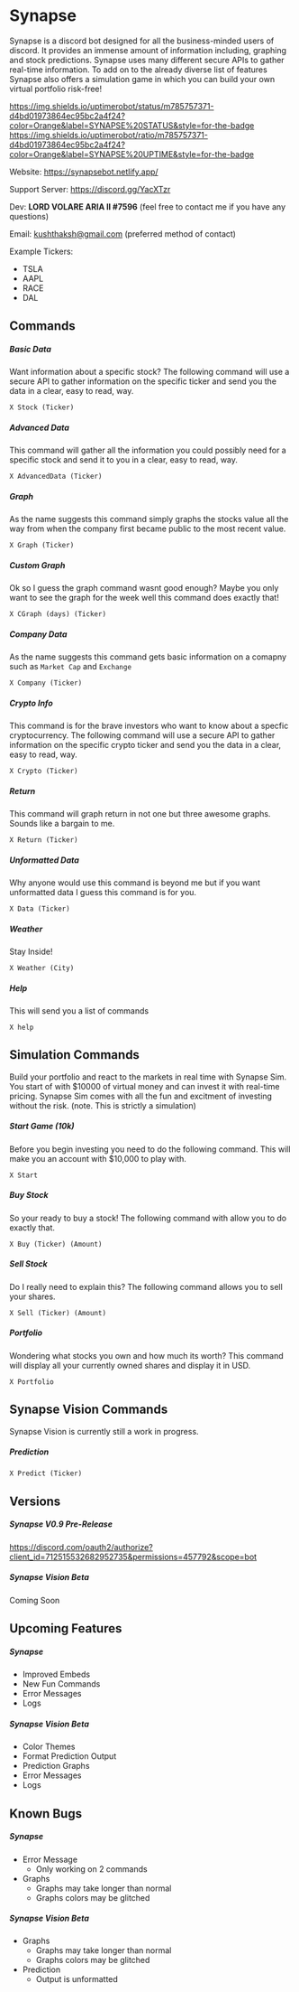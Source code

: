 # Synapse

Synapse is a discord bot designed for all the business-minded users of discord. It provides an immense amount of information including, graphing and stock predictions. Synapse uses many different secure APIs to gather real-time information. To add on to the already diverse list of features Synapse also offers a simulation game in which you can build your own virtual portfolio risk-free! 

https://img.shields.io/uptimerobot/status/m785757371-d4bd01973864ec95bc2a4f24?color=Orange&label=SYNAPSE%20STATUS&style=for-the-badge
https://img.shields.io/uptimerobot/ratio/m785757371-d4bd01973864ec95bc2a4f24?color=Orange&label=SYNAPSE%20UPTIME&style=for-the-badge

Website: https://synapsebot.netlify.app/

Support Server: https://discord.gg/YacXTzr

Dev: **LORD VOLARE ARIA II #7596** (feel free to contact me if you have any questions)

Email: kushthaksh@gmail.com (preferred method of contact)

Example Tickers:
  - TSLA
  - AAPL
  - RACE
  - DAL

## Commands
##### Basic Data
Want information about a specific stock? The following command will use a secure API to gather information on the specific ticker and send you the data in a clear, easy to read, way. 

`X Stock (Ticker)`
##### Advanced Data
This command will gather all the information you could possibly need for a specific stock and send it to you in a clear, easy to read, way. 

`X AdvancedData (Ticker)`
##### Graph
As the name suggests this command simply graphs the stocks value all the way from when the company first became public to the most recent value.

`X Graph (Ticker)`
##### Custom Graph
Ok so I guess the graph command wasnt good enough? Maybe you only want to see the graph for the week well this command does exactly that!

`X CGraph (days) (Ticker)`
##### Company Data
As the name suggests this command gets basic information on a comapny such as `Market Cap` and `Exchange`

`X Company (Ticker)`
##### Crypto Info
This command is for the brave investors who want to know about a specfic cryptocurrency. The following command will use a secure API to gather information on the specific crypto ticker and send you the data in a clear, easy to read, way.

`X Crypto (Ticker)`
##### Return
This command will graph return in not one but three awesome graphs. Sounds like a bargain to me.

`X Return (Ticker)`
##### Unformatted Data
Why anyone would use this command is beyond me but if you want unformatted data I guess this command is for you.

`X Data (Ticker)`
##### Weather 
Stay Inside!

`X Weather (City)`

##### Help 
This will send you a list of commands

`X help`



## Simulation Commands
Build your portfolio and react to the markets in real time with Synapse Sim. You start of with $10000 of virtual money and can invest it with real-time pricing. Synapse Sim comes with all the fun and excitment of investing without the risk. (note. This is strictly a simulation)

##### Start Game (10k)
Before you begin investing you need to do the following command. This will make you an account with $10,000 to play with.

`X Start`
##### Buy Stock
So your ready to buy a stock! The following command with allow you to do exactly that.

`X Buy (Ticker) (Amount)`
##### Sell Stock
Do I really need to explain this? The following command allows you to sell your shares.

`X Sell (Ticker) (Amount)`
##### Portfolio
Wondering what stocks you own and how much its worth? This command will display all your currently owned shares and display it in USD.

`X Portfolio`

## Synapse Vision Commands
Synapse Vision is currently still a work in progress.

##### Prediction
`X Predict (Ticker)`


## Versions

##### Synapse V0.9 Pre-Release
https://discord.com/oauth2/authorize?client_id=712515532682952735&permissions=457792&scope=bot

##### Synapse Vision Beta
Coming Soon


## Upcoming Features

##### Synapse
- Improved Embeds
- New Fun Commands
- Error Messages
- Logs

##### Synapse Vision Beta
- Color Themes
- Format Prediction Output
- Prediction Graphs
- Error Messages
- Logs


## Known Bugs

##### Synapse
- Error Message
  - Only working on 2 commands
- Graphs
  - Graphs may take longer than normal
  - Graphs colors may be glitched

##### Synapse Vision Beta
- Graphs
  - Graphs may take longer than normal
  - Graphs colors may be glitched
- Prediction
  - Output is unformatted



